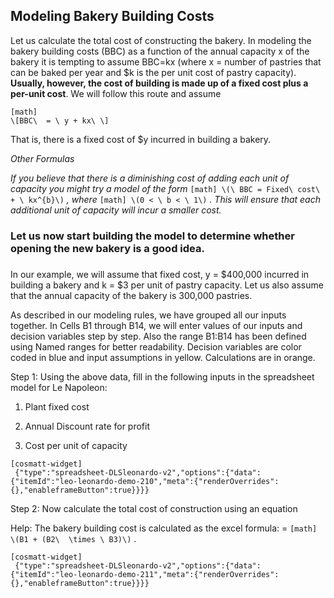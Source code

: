 ## Modeling Bakery Building Costs

Let us calculate the total cost of constructing the bakery. In modeling the bakery building costs (BBC) as a function of the annual capacity x of the bakery it is tempting to assume BBC=kx (where x = number of pastries that can be baked per year and $k is the per unit cost of pastry capacity). **Usually, however, the cost of building is made up of a fixed cost plus a per-unit cost**. We will follow this route and assume


```
[math]
\[BBC\  = \ y + kx\ \]
```

That is, there is a fixed cost of $y incurred in building a bakery.

*Other Formulas*

*If you believe that there is a diminishing cost of adding each unit of capacity you might try a model of the form* 
`
[math]
\(\ BBC = Fixed\ cost\  + \ kx^{b}\)
`
 *, where* 
`
[math]
\(0 < \ b < \ 1\)
`
*. This will ensure that each additional unit of capacity will incur a smaller cost.*

### Let us now start building the model to determine whether opening the new bakery is a good idea. 

###  

In our example, we will assume that fixed cost, y = $400,000 incurred in building a bakery and k = $3 per unit of pastry capacity. Let us also assume that the annual capacity of the bakery is 300,000 pastries.

As described in our modeling rules, we have grouped all our inputs together. In Cells B1 through B14, we will enter values of our inputs and decision variables step by step. Also the range B1:B14 has been defined using Named ranges for better readability. Decision variables are color coded in blue and input assumptions in yellow. Calculations are in orange.

Step 1: Using the above data, fill in the following inputs in the spreadsheet model for Le Napoleon:

1.  Plant fixed cost

2.  Annual Discount rate for profit

3.  Cost per unit of capacity

```
[cosmatt-widget]
 {"type":"spreadsheet-DLSleonardo-v2","options":{"data":{"itemId":"leo-leonardo-demo-210","meta":{"renderOverrides":{},"enableframeButton":true}}}} 
```

Step 2: Now calculate the total cost of construction using an equation

Help: The bakery building cost is calculated as the excel formula: = 
`
[math]
\(B1 + (B2\  \times \ B3)\)
`
.

```
[cosmatt-widget]
 {"type":"spreadsheet-DLSleonardo-v2","options":{"data":{"itemId":"leo-leonardo-demo-211","meta":{"renderOverrides":{},"enableframeButton":true}}}} 
```
